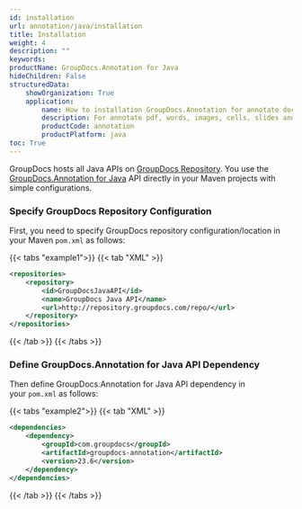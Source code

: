 ```yaml
---
id: installation
url: annotation/java/installation
title: Installation
weight: 4
description: ""
keywords:
productName: GroupDocs.Annotation for Java
hideChildren: False
structuredData:
    showOrganization: True
    application:
        name: How to installation GroupDocs.Annotation for annotate docs in Java
        description: For annotate pdf, words, images, cells, slides and diagram need add to your project GroupDocs.Annotation via Maven.
        productCode: annotation
        productPlatform: java
toc: True
---
```


GroupDocs hosts all Java APIs on [GroupDocs Repository](https://releases.groupdocs.com/java/repo/). You use the [GroupDocs.Annotation for Java](https://releases.groupdocs.com/java/repo/com/groupdocs/groupdocs-annotation/) API directly in your Maven projects with simple configurations.

### Specify GroupDocs Repository Configuration

First, you need to specify GroupDocs repository configuration/location in your Maven `pom.xml` as follows: 

{{< tabs "example1">}}
{{< tab "XML" >}}
```xml
<repositories>
    <repository>
        <id>GroupDocsJavaAPI</id>
        <name>GroupDocs Java API</name>
        <url>http://repository.groupdocs.com/repo/</url>
    </repository>
</repositories>
```
{{< /tab >}}
{{< /tabs >}}

### Define GroupDocs.Annotation for Java API Dependency

Then define GroupDocs.Annotation for Java API dependency in your `pom.xml` as follows:

{{< tabs "example2">}}
{{< tab "XML" >}}
```xml
<dependencies>
    <dependency>
        <groupId>com.groupdocs</groupId>
        <artifactId>groupdocs-annotation</artifactId>
        <version>23.6</version> 
    </dependency>
</dependencies>
```
{{< /tab >}}
{{< /tabs >}}
